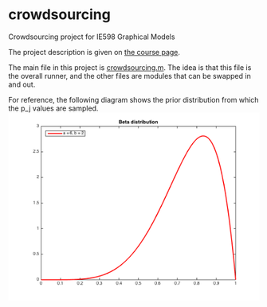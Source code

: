 # crowdsourcing
Crowdsourcing project for IE598 Graphical Models 

The project description is given on [the course page](http://web.engr.illinois.edu/~swoh/courses/IE598/hw/project2015.pdf). 

The main file in this project is [crowdsourcing.m](crowdsourcing.m). The idea is that this file is the 
overall runner, and the other files are modules that can be swapped in and out.

For reference, the following diagram shows the prior distribution from which the p_j 
values are sampled. 
![Beta Distribution Priors](beta_prior.png)